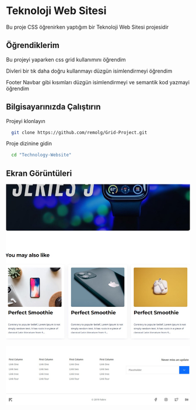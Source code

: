 
# Teknoloji Web Sitesi

Bu proje CSS öğrenirken yaptığım bir Teknoloji Web Sitesi projesidir


## Öğrendiklerim

Bu projeyi yaparken css grid kullanımını öğrendim

Divleri bir tık daha doğru kullanmayı düzgün isimlendirmeyi öğrendim

Footer Navbar gibi kısımları düzgün isimlendirmeyi ve semantik kod yazmayi öğrendim



  
## Bilgisayarınızda Çalıştırın

Projeyi klonlayın

```bash
  git clone https://github.com/remolg/Grid-Project.git
```

Proje dizinine gidin

```bash
  cd "Technology-Website"
```


  
## Ekran Görüntüleri

![Uygulama Ekran Görüntüsü](assets/img/jpg/fabrx-grid2.jpg)

![Alt text](assets/img/jpg/fabrx-grid.jpg)
  